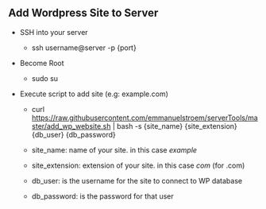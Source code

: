 

## Add Wordpress Site to Server
- SSH into your server
	- ssh username@server -p {port}

- Become Root
	- sudo su

- Execute script to add site (e.g: example.com)
	- curl https://raw.githubusercontent.com/emmanuelstroem/serverTools/master/add_wp_website.sh | bash -s {site_name} {site_extension} {db_user} {db_password}

	- site_name: name of your site. in this case _example_
	- site_extension: extension of your site. in this case _com_ (for .com)
	- db_user: is the username for the site to connect to WP database
	- db_password: is the password for that user


